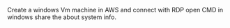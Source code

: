 Create a windows Vm machine in AWS and connect with RDP open CMD in windows share the about system info.
